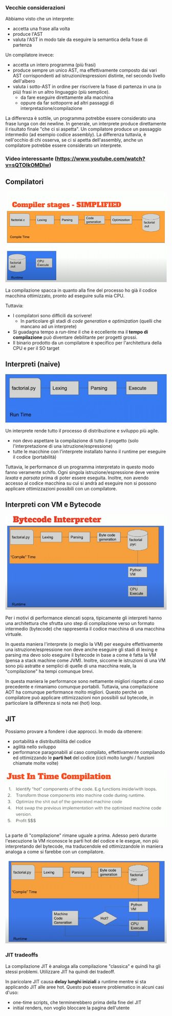 ### Vecchie considerazioni
Abbiamo visto che un interprete:
- accetta una frase alla volta
- produce l'AST
- valuta l'AST in modo tale da eseguire la semantica della frase di partenza

Un compilatore invece:
- accetta un intero programma (più frasi)
- produce sempre un unico AST, ma effettivamente composto dai vari AST corrispondenti ad istruzioni/espressioni distinte, nel secondo livello dell'albero
- valuta  i sotto-AST in ordine per riscrivere la frase di partenza in una (o più) frasi in un altro linguaggio (più semplice).
    - da fare eseguire direttamente alla macchina
    - oppure da far sottoporre ad altri passaggi di interpretazione/compilazione

La differenza è sottile, un programma potrebbe essere considerato una frase lunga con dei newline. In generale, un interprete produce direttamente il risultato finale "che ci si aspetta". Un compilatore produce un passaggio intermedio (ad esempio codice assembly). La differenza tuttavia, è nell'occhio di chi osserva, se ci si apetta dell'assembly, anche un compilatore potrebbe essere considerato un interprete.

### Video interessante (https://www.youtube.com/watch?v=sQTOIkOMDIw)

## Compilatori
![alt text](stadi_di_compilazione.png)

La compilazione spacca in quanto alla fine del processo ho già il codice macchina ottimizzato, pronto ad eseguire sulla mia CPU.

Tuttavia:
- I compilatori sono difficili da scrivere!
    - In particolare gli stadi di *code generation* e *optimization* (quelli che mancano ad un interprete)
- Si guadagna tempo a *run-time* il che è eccellente ma il **tempo di compilazione** può diventare debilitante per progetti grossi.
- Il binario prodotto da un compilatore è specifico per l'architettura della CPU e per il SO target

## Interpreti (naive)
![alt text](stadi_interprete_naive.png)

Un interprete rende tutto il processo di distribuzione e  sviluppo più agile.
- non devo aspettare la compilazione di tutto il progetto (solo l'interpretazione di una istruzione/espressione)
- tutte le macchine con l'interprete installato hanno il runtime per eseguire il codice (portabilità)

Tuttavia, le performance di un programma interpretato in questo modo fanno veramente schifo. Ogni singola istruzione/espressione deve venire *lexata* e *parsata* prima di poter essere eseguita. Inoltre, non avendo accesso al codice macchina su cui si andrà ad eseguire non si possono applicare ottimizzazioni possibili con un compilatore.

## Interpreti con VM e Bytecode
![alt text](stadi_interprete_di_bytecode.png)

Per i motivi di performance elencati sopra, tipicamente gli interpreti hanno una architettura che sfrutta uno step di compilazione verso un formato intermedio (bytecode) che rappresenta il codice macchina di una macchina virtuale.

In questa maniera l'interprete (o meglio la VM) per eseguire effettivamente una istruzione/espressione non deve anche eseguire gli stadi di lexing e parsing ma devo solo eseguire il bytecode in base a come è fatta la VM (pensa a stack machine come JVM). Inoltre, siccome le istruzioni di una VM sono più astratte e semplici di quelle di una macchina reale, la "compilazione" ha tempi comunque brevi.

In questa maniera le performance sono nettamente migliori rispetto al caso precedente e rimaniamo comunque portabili. Tuttavia, una compilazione AOT ha comunque performance molto migliori. Questo perchè un compilatore può applicare ottimizzazioni non possibili sul bytecode, in particolare la differenza si nota nei (hot) loop. 

## JIT
Possiamo provare a fondere i due approcci. In modo da ottenere:
- portabilità e distributibilità del codice
- agilità nello sviluppo
- performance paragonabili al caso compilato, effettivamente compilando ed ottimizzando le **parti hot** del codice (cicli molto lunghi / funzioni chiamate molte volte) 

![alt text](idea_JIT.png)

La parte di "compilazione" rimane uguale a prima. Adesso però durante l'esecuzione la VM riconosce le parti hot del codice e le esegue, non più interpretando del bytecode, ma traducendole ed ottimizzandole in maniera analoga a come si farebbe con un compilatore.

![alt text](stadi_JIT.png)

### JIT tradeoffs
La compilazione JIT è analoga alla compilazione "classica" e quindi ha gli stessi problemi. Utilizzare JIT ha quindi dei tradeoff.

In paricolare JIT causa **delay lunghi iniziali** a runtime mentre si sta applicando JIT alle aree hot. Questo può essere problematico in alcuni casi d'uso:
- one-time scripts, che terminerebbero prima della fine del JIT
- initial renders, non voglio bloccare la pagina dell'utente 